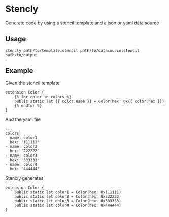 # Stencly

Generate code by using a stencil template and a json or yaml data source

## Usage

```
stencly path/to/template.stencil path/to/datasource.stencil path/to/output
```

## Example

Given the stencil template 

```
extension Color {
    {% for color in colors %}
    public static let {{ color.name }} = Color(hex: 0x{{ color.hex }})
    {% endfor %}
}
```

And the yaml file

```
---
colors:
- name: color1
  hex: '111111'
- name: color2
  hex: '222222'
- name: color3
  hex: '333333'
- name: color4
  hex: '444444'
```

Stencly generates

```
extension Color {
    public static let color1 = Color(hex: 0x111111)
    public static let color2 = Color(hex: 0x222222)
    public static let color3 = Color(hex: 0x333333)
    public static let color4 = Color(hex: 0x444444)
}

```



